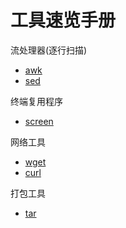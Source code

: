 # 工具速览手册

流处理器(逐行扫描)
- [awk](awk.md)
- [sed](sed.md)

终端复用程序
- [screen](screen.md)

网络工具
- [wget](wget.md)
- [curl](curl.md)

打包工具
- [tar](tar.md)